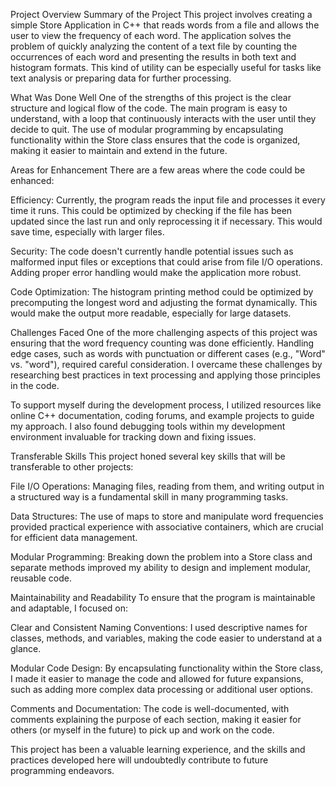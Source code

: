 Project Overview
Summary of the Project
This project involves creating a simple Store Application in C++ that reads words from a file and allows the user to view the frequency of each word. The application solves the problem of quickly analyzing the content of a text file by counting the occurrences of each word and presenting the results in both text and histogram formats. This kind of utility can be especially useful for tasks like text analysis or preparing data for further processing.

What Was Done Well
One of the strengths of this project is the clear structure and logical flow of the code. The main program is easy to understand, with a loop that continuously interacts with the user until they decide to quit. The use of modular programming by encapsulating functionality within the Store class ensures that the code is organized, making it easier to maintain and extend in the future.

Areas for Enhancement
There are a few areas where the code could be enhanced:

Efficiency: Currently, the program reads the input file and processes it every time it runs. This could be optimized by checking if the file has been updated since the last run and only reprocessing it if necessary. This would save time, especially with larger files.

Security: The code doesn't currently handle potential issues such as malformed input files or exceptions that could arise from file I/O operations. Adding proper error handling would make the application more robust.

Code Optimization: The histogram printing method could be optimized by precomputing the longest word and adjusting the format dynamically. This would make the output more readable, especially for large datasets.

Challenges Faced
One of the more challenging aspects of this project was ensuring that the word frequency counting was done efficiently. Handling edge cases, such as words with punctuation or different cases (e.g., "Word" vs. "word"), required careful consideration. I overcame these challenges by researching best practices in text processing and applying those principles in the code.

To support myself during the development process, I utilized resources like online C++ documentation, coding forums, and example projects to guide my approach. I also found debugging tools within my development environment invaluable for tracking down and fixing issues.

Transferable Skills
This project honed several key skills that will be transferable to other projects:

File I/O Operations: Managing files, reading from them, and writing output in a structured way is a fundamental skill in many programming tasks.

Data Structures: The use of maps to store and manipulate word frequencies provided practical experience with associative containers, which are crucial for efficient data management.

Modular Programming: Breaking down the problem into a Store class and separate methods improved my ability to design and implement modular, reusable code.

Maintainability and Readability
To ensure that the program is maintainable and adaptable, I focused on:

Clear and Consistent Naming Conventions: I used descriptive names for classes, methods, and variables, making the code easier to understand at a glance.

Modular Code Design: By encapsulating functionality within the Store class, I made it easier to manage the code and allowed for future expansions, such as adding more complex data processing or additional user options.

Comments and Documentation: The code is well-documented, with comments explaining the purpose of each section, making it easier for others (or myself in the future) to pick up and work on the code.

This project has been a valuable learning experience, and the skills and practices developed here will undoubtedly contribute to future programming endeavors.

